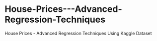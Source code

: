 # House-Prices---Advanced-Regression-Techniques
House Prices - Advanced Regression Techniques Using Kaggle Dataset
